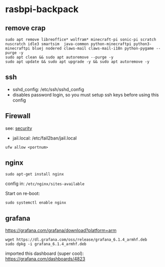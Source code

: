 # rasbpi-backpack

## remove crap

```
sudo apt remove libreoffice* wolfram* minecraft-pi sonic-pi scratch nuscratch idle3 smartsim  java-common python-minecraftpi python3-minecraftpi bluej nodered claws-mail claws-mail-i18n python-pygame --purge -y
sudo apt clean && sudo apt autoremove --purge -y
sudo apt update && sudo apt upgrade -y && sudo apt autoremove -y
```

## ssh

- sshd_config: /etc/ssh/sshd_config
- disables password login, so you must setup ssh keys before using this config

## Firewall

see:
[security](https://www.raspberrypi.org/documentation/configuration/security.md)

- jail.local: /etc/fail2ban/jail.local

```
ufw allow <portnum>
```

## nginx

```
sudo apt-get install nginx
```

config in: `/etc/nginx/sites-available`

Start on re-boot:

```
sudo systemctl enable nginx
```

## grafana

https://grafana.com/grafana/download?platform=arm

```
wget https://dl.grafana.com/oss/release/grafana_6.1.4_armhf.deb
sudo dpkg -i grafana_6.1.4_armhf.deb
```

imported this dashboard (super cool):
https://grafana.com/dashboards/4823
